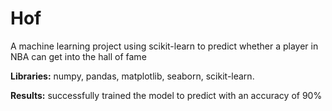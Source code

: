 # Hof

A machine learning project using scikit-learn to predict whether a player in NBA can get into the hall of fame

**Libraries:** numpy, pandas, matplotlib, seaborn, scikit-learn.

**Results:** successfully trained the model to predict with an accuracy of 90%
